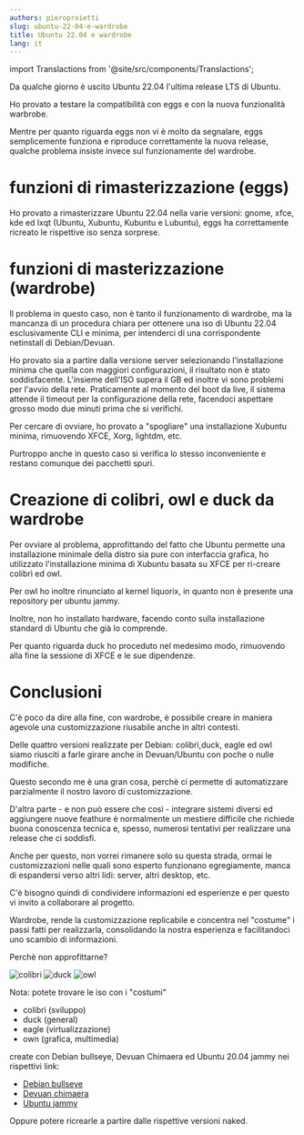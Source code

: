 ```yaml
---
authors: pieroproietti
slug: ubuntu-22-04-e-wardrobe
title: Ubuntu 22.04 e wardrobe
lang: it
---
```

import Translactions from '@site/src/components/Translactions';

<Translactions path="blog/ubuntu-22-04-e-wardrobe"/>

Da qualche giorno è uscito Ubuntu 22.04 l'ultima release LTS di Ubuntu.

Ho provato a testare la compatibilità con eggs e con la nuova funzionalità warbrobe.

Mentre per quanto riguarda eggs non vi è molto da segnalare, eggs semplicemente funziona e riproduce correttamente la nuova release, qualche problema insiste invece sul funzionamente del wardrobe.

# funzioni di rimasterizzazione (eggs)
Ho provato a rimasterizzare Ubuntu 22.04 nella varie versioni: gnome, xfce, kde ed lxqt (Ubuntu, Xubuntu, Kubuntu e Lubuntu), eggs ha correttamente ricreato le rispettive iso senza sorprese.

# funzioni di masterizzazione (wardrobe)
Il problema in questo caso, non è tanto il funzionamento di wardrobe, ma la mancanza di un procedura chiara per ottenere una iso di Ubuntu 22.04 esclusivamente CLI e minima, per intenderci di una corrispondente netinstall di Debian/Devuan.

Ho provato sia a partire dalla versione server selezionando l'installazione minima che quella con maggiori configurazioni, il risultato non è stato soddisfacente. L'insieme dell'ISO supera il GB ed inoltre vi sono problemi per l'avvio della rete. Praticamente al momento del boot da live, il sistema attende il timeout per la configurazione della rete, facendoci aspettare grosso modo due minuti prima che si verifichi.

Per cercare di ovviare, ho provato a "spogliare" una installazione Xubuntu minima, rimuovendo XFCE, Xorg, lightdm, etc.

Purtroppo anche in questo caso si verifica lo stesso inconveniente e restano comunque dei pacchetti spuri.

# Creazione di colibri, owl e duck da wardrobe
Per ovviare al problema, approfittando del fatto che Ubuntu permette una installazione minimale della distro sia pure con interfaccia grafica, ho utilizzato l'installazione minima di Xubuntu basata su XFCE per ri-creare colibrì ed owl.

Per owl ho inoltre rinunciato al kernel liquorix, in quanto non è presente una repository per ubuntu jammy.

Inoltre, non ho installato hardware, facendo conto sulla installazione standard di Ubuntu che già lo comprende.

Per quanto riguarda duck ho proceduto nel medesimo modo, rimuovendo alla fine la sessione di XFCE e le sue dipendenze.

# Conclusioni
C'è poco da dire alla fine, con wardrobe, è possibile creare in maniera agevole una customizzazione riusabile anche in altri contesti.

Delle quattro versioni realizzate per Debian: colibrì,duck, eagle ed owl siamo riusciti a farle girare anche in Devuan/Ubuntu con poche o nulle modifiche.

Questo secondo me è una gran cosa, perchè ci permette di automatizzare parzialmente il nostro lavoro di customizzazione.

D'altra parte - e non può essere che così - integrare sistemi diversi ed aggiungere nuove feathure è normalmente un mestiere difficile che richiede buona conoscenza tecnica e, spesso, numerosi tentativi per realizzare una release che ci soddisfi.

Anche per questo, non vorrei rimanere solo su questa strada, ormai le customizzazioni nelle quali sono esperto funzionano egregiamente, manca di espandersi verso altri lidi: server, altri desktop, etc.

C'è bisogno quindi di condividere informazioni ed esperienze e per questo vi invito a collaborare al progetto.

Wardrobe, rende la customizzazione replicabile e concentra nel "costume" i passi fatti per realizzarla, consolidando la nostra esperienza e facilitandoci uno scambio di informazioni.

Perchè non approfittarne?

![colibri](https://a.fsdn.com/con/app/proj/penguins-eggs/screenshots/colibri.png/245/183)
![duck](https://a.fsdn.com/con/app/proj/penguins-eggs/screenshots/duck.png/245/183)
![owl](https://a.fsdn.com/con/app/proj/penguins-eggs/screenshots/owl.png/245/183)

Nota: potete trovare le iso con i "costumi"
* colibrì (sviluppo) 
* duck (general)
* eagle (virtualizzazione)
* own (grafica, multimedia)

create con Debian bullseye, Devuan Chimaera ed Ubuntu 20.04 jammy nei rispettivi link:

* [Debian bullseye](https://sourceforge.net/projects/penguins-eggs/files/iso/debian/bullseye/)
* [Devuan chimaera](https://sourceforge.net/projects/penguins-eggs/files/iso/devuan/chimaera/)
* [Ubuntu jammy](https://sourceforge.net/projects/penguins-eggs/files/iso/ubuntu/jammy/)

Oppure potere ricrearle a partire dalle rispettive versioni naked.

